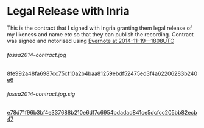 # Legal Release with Inria

This is the contract that I signed with Ingria granting them legal release of my likeness and name etc so that they can publish the recording.  Contract was signed and notorised using [Evernote at 2014-11-19—1808UTC](https://www.evernote.com/shard/s78/sh/2fe8f5a9-831f-48f5-aaf0-8732c93f658d/79750842394b5de423ed4fe6fa21829d)  

###### fossa2014-contract.jpg
[8fe992a48fa6987cc75cf10a2b4baa81259ebdf52475ed3f4a62206283b240e6](http://www.cryptograffiti.info/?txnr=1640)

###### fossa2014-contract.jpg.sig
[e78d71f96b3bf4e337688b210e6df7c6954bdadad841ce5dcfcc205bb82ecb47](http://www.cryptograffiti.info/?txnr=1640)